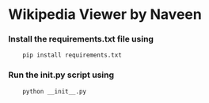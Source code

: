 # Wikipedia Viewer by Naveen

### Install the requirements.txt file using
``` 
    pip install requirements.txt
```
### Run the __init__.py script using 
```
    python __init__.py
```
